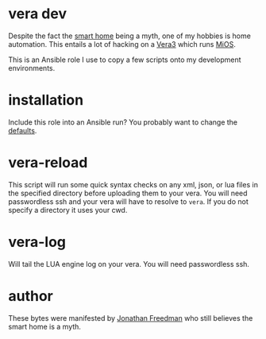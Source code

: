 # vera dev

Despite the fact the [smart home](http://softra.in) being a myth, one of my hobbies is home automation. This entails a lot of hacking on a [Vera3](http://getvera.com/controllers/vera3/) which runs [MiOS](http://www.mios.com/).

This is an Ansible role I use to copy a few scripts onto my development environments.

# installation

Include this role into an Ansible run? You probably want to change the [defaults](https://github.com/otakup0pe/ansible-veradev/blob/master/defaults/main.yml).

# vera-reload

This script will run some quick syntax checks on any xml, json, or lua files in the specified directory before uploading them to your vera. You will need passwordless ssh and your vera will have to resolve to `vera`. If you do not specify a directory it uses your cwd.

# vera-log

Will tail the LUA engine log on your vera. You will need passwordless ssh.

# author

These bytes were manifested by [Jonathan Freedman](http://jonathanfreedman.bio/) who still believes the smart home is a myth.
